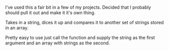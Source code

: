 I've used this a fair bit in a few of my projects. Decided that I probably should pull it out and make it it's own thing.

Takes in a string, dices it up and compares it to another set of strings stored in an array.

Pretty easy to use just call the function and supply the string as the first argument and an array with strings as the second. 
